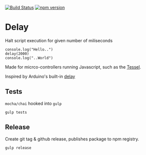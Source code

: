 [![Build Status](https://travis-ci.org/thelostspore/delay-ms.svg?branch=master)](https://travis-ci.org/thelostspore/delay-ms)
[![npm version](https://badge.fury.io/js/delay-ms.svg)](https://badge.fury.io/js/delay-ms)

# Delay
Halt script execution for given number of miliseconds
```
console.log("Hello..")
delay(2000)
console.log("..World")
```

Made for micrco-controllers running Javascript, such as the [Tessel](https://tessel.io/).

Inspired by Arduino's built-in [delay](https://www.arduino.cc/en/Reference/Delay)


## Tests
`mocha/chai` hooked into `gulp`

```
gulp tests
```


## Release
Create git tag & github release, publishes package to npm registry.

```
gulp release
```
